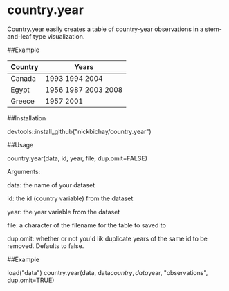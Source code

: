 # country.year


Country.year easily creates a table of country-year observations in a stem-and-leaf type visualization. 



##Example


|Country | Years
| ------ | -----|
|Canada | 1993 1994 2004|
|Egypt | 1956 1987 2003 2008 |
|Greece | 1957 2001|



##Installation

devtools::install_github("nickbichay/country.year")



##Usage

country.year(data, id, year, file, dup.omit=FALSE)

Arguments:

data: the name of your dataset

id: the id (country variable) from the dataset

year: the year variable from the dataset

file: a character of the filename for the table to saved to

dup.omit: whether or not you'd lik duplicate years of the same id to be removed. Defaults to false.



##Example

load("data")
country.year(data, data$country, data$year, "observations", dup.omit=TRUE)
